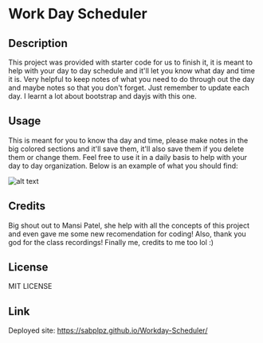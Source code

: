 # Work Day Scheduler

## Description

This project was provided with starter code for us to finish it, it is meant to help with your day to day schedule and it'll let you know what day and time it is.
Very helpful to keep notes of what you need to do through out the day and maybe notes so that you don't forget. Just remember to update each day. I learnt a lot about bootstrap and dayjs with this one.

## Usage

This is meant for you to know tha day and time, please make notes in the big colored sections and it'll save them, it'll also save them if you delete them or change them. Feel free to use it in a daily basis to help with your day to day organization.
Below is an example of what you should find:

![alt text](assets/images/example.gif)

## Credits

Big shout out to Mansi Patel, she help with all the concepts of this project and even gave me some new recomendation for coding!
Also, thank you god for the class recordings! Finally me,  credits to me too lol :)

## License

MIT LICENSE

## Link

Deployed site: https://sabplpz.github.io/Workday-Scheduler/
